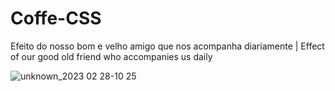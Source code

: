 # Coffe-CSS

Efeito do nosso bom e velho amigo que nos acompanha diariamente | Effect of our good old friend who accompanies us daily

![unknown_2023 02 28-10 25](https://user-images.githubusercontent.com/102559935/221868380-589369a0-48ed-437d-a65b-98537f576f80.gif)
